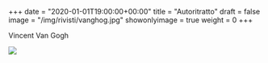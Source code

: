 +++
date = "2020-01-01T19:00:00+00:00"
title = "Autoritratto"
draft = false
image = "/img/rivisti/vanghog.jpg"
showonlyimage = true
weight = 0
+++

Vincent Van Gogh

<!--more-->

![](/img/rivisti/vanghog.jpg)
